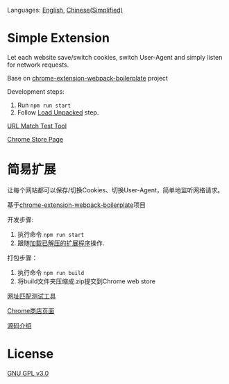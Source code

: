 Languages: [English](#simple-extension), [Chinese(Simplified)](#简易扩展)

# Simple Extension
Let each website save/switch cookies, switch User-Agent and simply listen for network requests.

Base on [chrome-extension-webpack-boilerplate](https://github.com/samuelsimoes/chrome-extension-webpack-boilerplate) project

Development steps:
1. Run `npm run start`
2. Follow [Load Unpacked](https://developer.chrome.com/extensions/getstarted#manifest) step.


[URL Match Test Tool](https://gzlock.github.io/simple-extension)

[Chrome Store Page](https://chrome.google.com/webstore/detail/ofhbnimjijmnaigdfhhmhegnlmcbilba)




# 简易扩展
让每个网站都可以保存/切换Cookies、切换User-Agent，简单地监听网络请求。

基于[chrome-extension-webpack-boilerplate](https://github.com/samuelsimoes/chrome-extension-webpack-boilerplate)项目

开发步骤:
1. 执行命令 `npm run start`
2. 跟随[加载已解压的扩展程序](https://developer.chrome.com/extensions/getstarted#manifest)操作.

打包步骤：
1. 执行命令 `npm run build`
2. 将build文件夹压缩成.zip提交到Chrome web store

[网址匹配测试工具](https://gzlock.github.io/simple-extension)

[Chrome商店页面](https://chrome.google.com/webstore/detail/ofhbnimjijmnaigdfhhmhegnlmcbilba)

[源码介绍](https://www.v2ex.com/t/531963)



# License
[GNU GPL v3.0](https://www.gnu.org/licenses/gpl-3.0.html)
